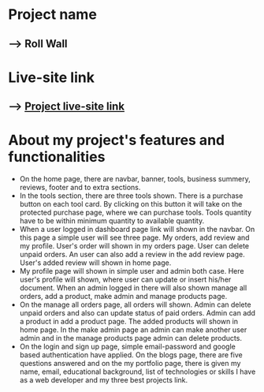 # Project name

## --> Roll Wall

# Live-site link

## --> [Project live-site link]()

# About my project's features and functionalities

* On the home page, there are navbar, banner, tools, business summery, reviews, footer and to extra sections.
* In the tools section, there are three tools shown. There is a purchase button on each tool card. By clicking on this button it will take on the protected purchase page, where we can purchase tools. Tools quantity have to be within minimum quantity to available quantity.
* When a user logged in dashboard page link will shown in the navbar. On this page a simple user will see three page. My orders, add review and my profile. User's order will shown in my orders page. User can delete unpaid orders. An user can also add a review in the add review page. User's added review will shown in home page.
*  My profile page will shown in simple user and admin both case. Here user's profile will shown, where user can update or insert his/her document. When an admin logged in there will also shown manage all orders, add a product, make admin and manage products page.
* On the manage all orders page, all orders will shown. Admin can delete unpaid orders and also can update status of paid orders. Admin can add a product in add a product page. The added products will shown in home page. In the make admin page an admin can make another user admin and in the manage products page admin can delete products.
* On the login and sign up page, simple email-password and google based authentication have applied. On the blogs page, there are five questions answered and on the my portfolio page, there is given my name, email, educational background, list of technologies or skills I have as a web developer and my three best projects link.